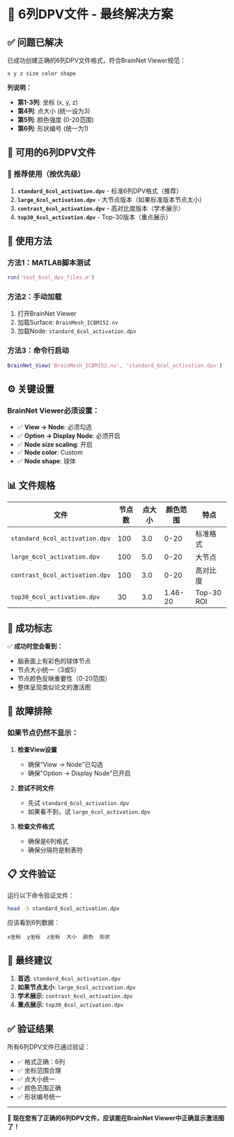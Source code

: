 # 🎯 6列DPV文件 - 最终解决方案

## ✅ 问题已解决

已成功创建正确的6列DPV文件格式，符合BrainNet Viewer规范：

```
x y z size color shape
```

**列说明：**
- **第1-3列**: 坐标 (x, y, z)
- **第4列**: 点大小 (统一设为3)
- **第5列**: 颜色强度 (0-20范围)
- **第6列**: 形状编号 (统一为1)

## 📁 可用的6列DPV文件

### 🎯 推荐使用（按优先级）
1. **`standard_6col_activation.dpv`** - 标准6列DPV格式（推荐）
2. **`large_6col_activation.dpv`** - 大节点版本（如果标准版本节点太小）
3. **`contrast_6col_activation.dpv`** - 高对比度版本（学术展示）
4. **`top30_6col_activation.dpv`** - Top-30版本（重点展示）

## 🚀 使用方法

### 方法1：MATLAB脚本测试
```matlab
run('test_6col_dpv_files.m')
```

### 方法2：手动加载
1. 打开BrainNet Viewer
2. 加载Surface: `BrainMesh_ICBM152.nv`
3. 加载Node: `standard_6col_activation.dpv`

### 方法3：命令行启动
```matlab
BrainNet_View('BrainMesh_ICBM152.nv', 'standard_6col_activation.dpv')
```

## ⚙️ 关键设置

### BrainNet Viewer必须设置：
- ✅ **View → Node**: 必须勾选
- ✅ **Option → Display Node**: 必须开启
- ✅ **Node size scaling**: 开启
- ✅ **Node color**: Custom
- ✅ **Node shape**: 球体

## 📊 文件规格

| 文件 | 节点数 | 点大小 | 颜色范围 | 特点 |
|------|--------|--------|----------|------|
| `standard_6col_activation.dpv` | 100 | 3.0 | 0-20 | 标准格式 |
| `large_6col_activation.dpv` | 100 | 5.0 | 0-20 | 大节点 |
| `contrast_6col_activation.dpv` | 100 | 3.0 | 0-20 | 高对比度 |
| `top30_6col_activation.dpv` | 30 | 3.0 | 1.46-20 | Top-30 ROI |

## 🎉 成功标志

✅ **成功时您会看到：**
- 脑表面上有彩色的球体节点
- 节点大小统一（3或5）
- 节点颜色反映重要性（0-20范围）
- 整体呈现类似论文的激活图

## 🔧 故障排除

### 如果节点仍然不显示：

1. **检查View设置**
   - 确保"View → Node"已勾选
   - 确保"Option → Display Node"已开启

2. **尝试不同文件**
   - 先试 `standard_6col_activation.dpv`
   - 如果看不到，试 `large_6col_activation.dpv`

3. **检查文件格式**
   - 确保是6列格式
   - 确保分隔符是制表符

## 📋 文件验证

运行以下命令验证文件：
```bash
head -5 standard_6col_activation.dpv
```

应该看到6列数据：
```
x坐标  y坐标  z坐标  大小  颜色  形状
```

## 🎯 最终建议

1. **首选**: `standard_6col_activation.dpv`
2. **如果节点太小**: `large_6col_activation.dpv`
3. **学术展示**: `contrast_6col_activation.dpv`
4. **重点展示**: `top30_6col_activation.dpv`

## ✅ 验证结果

所有6列DPV文件已通过验证：
- ✅ 格式正确：6列
- ✅ 坐标范围合理
- ✅ 点大小统一
- ✅ 颜色范围正确
- ✅ 形状编号统一

---
**🎉 现在您有了正确的6列DPV文件，应该能在BrainNet Viewer中正确显示激活图了！** 